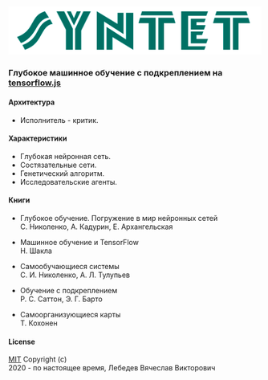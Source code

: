 ![sd](public/logo.png)

### Глубокое машинное обучение с подкреплением на [tensorflow.js](https://www.tensorflow.org/js)

#### Архитектура
* Исполнитель - критик.

#### Характеристики
* Глубокая нейронная сеть.
* Состязательные сети.
* Генетический алгоритм.
* Исследовательские агенты.

#### Книги
* Глубокое обучение. Погружение в мир нейронных сетей  
  С. Николенко, А. Кадурин, Е. Архангельская

* Машинное обучение и TensorFlow  
  Н. Шакла

* Самообучающиеся системы  
  С. И. Николенко, А. Л. Тулупьев

* Обучение с подкреплением  
  Р. С. Саттон, Э. Г. Барто

* Самоорганизующиеся карты  
  Т. Кохонен

#### License
[MIT](LICENSE) Copyright (c)  
2020 - по настоящее время, Лебедев Вячеслав Викторович
